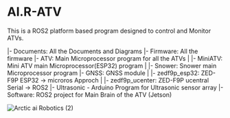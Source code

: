 # AI.R-ATV
This is a ROS2 platform based program designed to control and Monitor ATVs.

|- Documents: All the Documents and Diagrams
|- Firmware: All the firmware
    |- ATV: Main Microprocessor program for all the ATVs
    |   |- MiniATV: Mini ATV main Microprocessor(ESP32) program
    |   |- Snower: Snower main Microprocessor program
    |- GNSS: GNSS module
    |   |- zedf9p_esp32: ZED-F9P ESP32 -> microros Approch
    |   |- zedf9p_ucenter: ZED-F9P ucentral Serial -> ROS2 
    |- Ultrasonic - Arduino Program for Ultrasonic sensor array
|- Software: ROS2 project for Main Brain of the ATV (Jetson)

![Arctic ai Robotics (2)](https://github.com/user-attachments/assets/b88b88a5-4c25-415a-a896-f6bfdef2293f)
